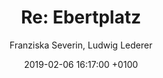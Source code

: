 ---
layout: post
author: "Franziska Severin, Ludwig Lederer"
date:   2019-02-06 16:17:00 +0100
title:  "Re: Ebertplatz"
text: "This is *Re: Ebertplatz*, a project we did for Neustadt Nord | Ebertplatz this semester. It was a long term project regarding Ebertplatz in Köln. The aim of the project was to show the invisible and visible networks, time structures, infrastructures and borders, noises and patterns. 
We actually split the topic Ebertplatz in three pieces due to an inspiration we got from texts by Gabriele Schabacher and Bruno Latour.  Netzwerk, contemporary history and infrastructure. It turned out to be a picture library in different forms- physical and digital. For contemporary history, Ludwig designed this website. Using an email adress, everyone can send ebertplatz related pictures to. Adding a small explanation what happened in the picture, or whatever one wants to say about it.  He also created a physical archive with a timeline and located the pictures to where they were shot at the ebertplatz. For Netzwerk, we used the instagram page #ebertplatz to figure out, what kind of networks exist, surrounding the ebertplatz. There are different art societies, there is Stadt Köln, taking care of some parts, there are business owners involved. But as you can see in the pictures, there are a lot of citizens that care about this spot, posting pictures, participating in different events or cultivation activities. The main work was to arrange the pictures in a reasonable order, which is merely visual, though proportionally as seen on the instagram page. For the last part of the project, which was more of an add on, we found material regarding the wifi spots at Ebertplatz, a noise map and we searched for air shafts and tried to make them visible using inflatables. 
"

imgMin: 

  - "https://raw.githubusercontent.com/Ebertplatz/images/master/05-02-2019-post-17/miniaturen/023.jpg"
  - "https://raw.githubusercontent.com/Ebertplatz/images/master/05-02-2019-post-17/miniaturen/001.jpg"
  - "https://raw.githubusercontent.com/Ebertplatz/images/master/05-02-2019-post-17/miniaturen/002.jpg"
  - "https://raw.githubusercontent.com/Ebertplatz/images/master/05-02-2019-post-17/miniaturen/003.jpg"
  - "https://raw.githubusercontent.com/Ebertplatz/images/master/05-02-2019-post-17/miniaturen/004.jpg"
  - "https://raw.githubusercontent.com/Ebertplatz/images/master/05-02-2019-post-17/miniaturen/005.jpg"
  - "https://raw.githubusercontent.com/Ebertplatz/images/master/05-02-2019-post-17/miniaturen/006.jpg"
  - "https://raw.githubusercontent.com/Ebertplatz/images/master/05-02-2019-post-17/miniaturen/007.jpg"
  - "https://raw.githubusercontent.com/Ebertplatz/images/master/05-02-2019-post-17/miniaturen/008.jpg"
  - "https://raw.githubusercontent.com/Ebertplatz/images/master/05-02-2019-post-17/miniaturen/009.jpg"



imgOrig: 
  - "https://raw.githubusercontent.com/Ebertplatz/images/master/05-02-2019-post-17/originale/001.jpg"
  - "https://raw.githubusercontent.com/Ebertplatz/images/master/05-02-2019-post-17/originale/002.jpg"
  - "https://raw.githubusercontent.com/Ebertplatz/images/master/05-02-2019-post-17/originale/003.jpg"
  - "https://raw.githubusercontent.com/Ebertplatz/images/master/05-02-2019-post-17/originale/004.jpg"
  - "https://raw.githubusercontent.com/Ebertplatz/images/master/05-02-2019-post-17/originale/005.jpg"
  - "https://raw.githubusercontent.com/Ebertplatz/images/master/05-02-2019-post-17/originale/006.jpg"
  - "https://raw.githubusercontent.com/Ebertplatz/images/master/05-02-2019-post-17/originale/007.jpg"
  - "https://raw.githubusercontent.com/Ebertplatz/images/master/05-02-2019-post-17/originale/008.jpg"
  - "https://raw.githubusercontent.com/Ebertplatz/images/master/05-02-2019-post-17/originale/009.jpg"
  - "https://raw.githubusercontent.com/Ebertplatz/images/master/05-02-2019-post-17/originale/010.jpg"
  - "https://raw.githubusercontent.com/Ebertplatz/images/master/05-02-2019-post-17/originale/011.jpg"
  - "https://raw.githubusercontent.com/Ebertplatz/images/master/05-02-2019-post-17/originale/012.jpg"
  - "https://raw.githubusercontent.com/Ebertplatz/images/master/05-02-2019-post-17/originale/013.jpg"
  - "https://raw.githubusercontent.com/Ebertplatz/images/master/05-02-2019-post-17/originale/014.jpg"
  - "https://raw.githubusercontent.com/Ebertplatz/images/master/05-12-2018-post-17/originale/015.jpg"
  - "https://raw.githubusercontent.com/Ebertplatz/images/master/05-12-2018-post-17/originale/016.jpg"
  - "https://raw.githubusercontent.com/Ebertplatz/images/master/05-12-2018-post-17/originale/017.jpg"
  - "https://raw.githubusercontent.com/Ebertplatz/images/master/05-12-2018-post-17/originale/018.jpg"
  - "https://raw.githubusercontent.com/Ebertplatz/images/master/05-12-2018-post-17/originale/019.jpg"
  - "https://raw.githubusercontent.com/Ebertplatz/images/master/05-12-2018-post-17/originale/020.jpg"
  - "https://raw.githubusercontent.com/Ebertplatz/images/master/05-12-2018-post-17/originale/021.jpg"
  - "https://raw.githubusercontent.com/Ebertplatz/images/master/05-12-2018-post-17/originale/022.jpg"
  - "https://raw.githubusercontent.com/Ebertplatz/images/master/05-12-2018-post-17/originale/023.jpg"

---